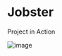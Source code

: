 # Jobster

Project in Action


![image](https://github.com/dragana1611/jobster-redux-react-app/assets/77893122/b063f977-7470-42be-b6aa-868108cdfc26)

